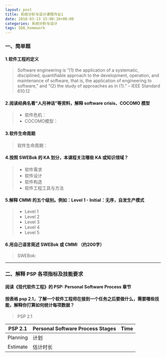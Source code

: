 ```yaml
---
layout: post
title: 系统分析与设计课程作业1
date: 2018-03-13 15:00:10+00:00
categories: 系统分析与设计
tags: SDA_homework
---
```


### 一、简单题

#### 1.软件工程的定义

>Software engineering is “(1) the application of a systematic, disciplined, quantifiable approach to the development, operation, and maintenance of software, that is, the application of engineering to software,” and “(2) the study of approaches as in (1).” – IEEE Standard 610.12

#### 2.阅读经典名著“人月神话”等资料，解释   software crisis、COCOMO 模型
> * 软件危机：
> * COCOMO模型：

#### 3.软件生命周期
> 软件生命周期：

#### 4.按照 SWEBok 的 KA 划分，本课程关注哪些   KA 或知识领域？
> * 软件需求
> * 软件设计
> * 软件构造
> * 软件工程工具与方法

#### 5.解释 CMMI 的五个级别。例如：Level 1 - Initial：无序，自发生产模式
> * Level 1
> * Level 2
> * Level 3
> * Level 4
> * Level 5

#### 6.用自己语言简述 SWEBok 或 CMMI （约200字）
> SWEBok: 

------

### 二、解释 PSP 各项指标及技能要求

#### 阅读《现代软件工程》的 PSP: Personal Software Process 章节

#### 按表格 psp 2.1，了解一个软件工程师在接到一个任务之后要做什么，需要哪些技能，解释你打算如何统计每项数据？
> PSP 2.1
<table>
<thead>
<tr>
<th>PSP 2.1</th>
<th>Personal Software Process Stages</th>
<th>Time</th>
</tr>
</thead>
<tbody>
<tr>
<td>Planning</td>
<td>计划</td>
<td></td>
</tr>
<tr>
<td>Estimate</td>
<td>估计时长</td>
<td></td>
</tr>
</tbody>
</table>
 